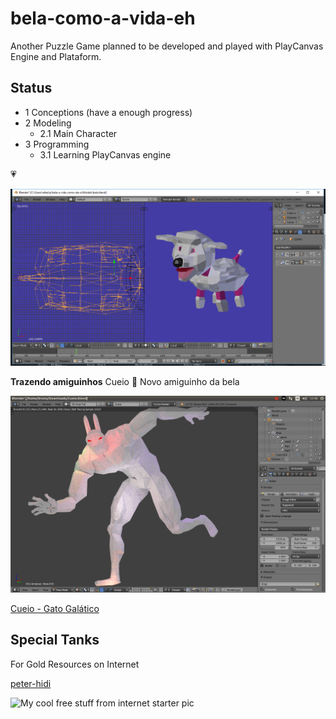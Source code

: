 # bela-como-a-vida-eh
Another Puzzle Game planned to be developed and played with PlayCanvas Engine and Plataform.

## Status
 - 1 Conceptions (have a enough progress)
 - 2 Modeling
   - 2.1 Main Character
 - 3 Programming
   - 3.1 Learning PlayCanvas engine


:heartpulse:

<img src="Phase2Modeling.png" alt="My cool starter pic"/>

**Trazendo amiguinhos** Cueio :rabbit: Novo amiguinho da bela

<img src="Cueio-Animado.png" alt="My Cueio Animado"/>

[Cueio - Gato Galático](https://www.youtube.com/watch?v=mFnyrFwLyIQ&list=PLQamLLzUTEJys6afnAR656xq0_cCKndpL)


## Special Tanks

For Gold Resources on Internet

[peter-hidi](https://www.cgtrader.com/free-3d-models/character/other/penguin-skipper)

<img src="https://img-new.cgtrader.com/items/831408/165f0732c3/large/penguin-skipper-3d-model-low-poly-rigged-blend.jpg" alt="My cool free stuff from internet starter pic"/>
